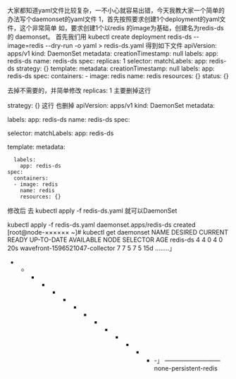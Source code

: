 大家都知道yaml文件比较复杂，一不小心就容易出错，今天我教大家一个简单的办法写个daemonset的yaml文件
1，首先按照要求创建1个deployment的yaml文件，这个非常简单
如，要求创建1个以redis 的image为基础，创建名为redis-ds的 daemonset。
首先我们用 kubectl create deployment redis-ds --image=redis  --dry-run -o yaml > redis-ds.yaml
得到如下文件
apiVersion: apps/v1
kind: DaemonSet
metadata:
  creationTimestamp: null
  labels:
    app: redis-ds
  name: redis-ds
spec:
  replicas: 1
  selector:
    matchLabels:
      app: redis-ds
  strategy: {}
  template:
    metadata:
      creationTimestamp: null
      labels:
        app: redis-ds
    spec:
      containers:
      - image: redis
        name: redis
        resources: {}
status: {}

去掉不需要的，并简单修改
  replicas: 1 主要删掉这行
  
   strategy: {} 这行 也删掉
apiVersion: apps/v1
kind: DaemonSet
metadata:

  labels:
    app: redis-ds
  name: redis-ds
spec:

  selector:
    matchLabels:
      app: redis-ds

  template:
    metadata:

      labels:
        app: redis-ds
    spec:
      containers:
      - image: redis
        name: redis
        resources: {}
修改后 去 kubectl apply -f redis-ds.yaml 就可以DaemonSet 

kubectl apply -f redis-ds.yaml
daemonset.apps/redis-ds created
[root@node-×××××× ~]# kubectl get daemonset
NAME          DESIRED   CURRENT   READY   UP-TO-DATE   AVAILABLE   NODE SELECTOR   AGE
redis-ds          4         4         0       4          0          <none>          20s
wavefront-1596521047-collector          7         7         5       7          5          <none>          15d
........」
- - - - - - - - - - - - - - -」
—————————
none-persistent-redis 
